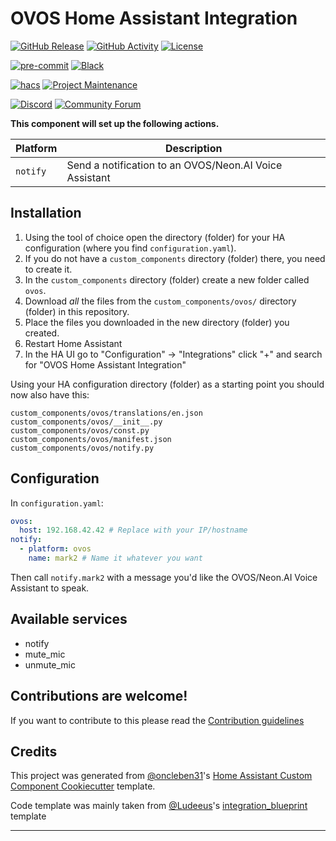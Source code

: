 # OVOS Home Assistant Integration

[![GitHub Release][releases-shield]][releases]
[![GitHub Activity][commits-shield]][commits]
[![License][license-shield]](LICENSE)

[![pre-commit][pre-commit-shield]][pre-commit]
[![Black][black-shield]][black]

[![hacs][hacsbadge]][hacs]
[![Project Maintenance][maintenance-shield]][user_profile]

[![Discord][discord-shield]][discord]
[![Community Forum][forum-shield]][forum]

**This component will set up the following actions.**

| Platform | Description                                            |
| -------- | ------------------------------------------------------ |
| `notify` | Send a notification to an OVOS/Neon.AI Voice Assistant |

## Installation

1. Using the tool of choice open the directory (folder) for your HA configuration (where you find `configuration.yaml`).
2. If you do not have a `custom_components` directory (folder) there, you need to create it.
3. In the `custom_components` directory (folder) create a new folder called `ovos`.
4. Download _all_ the files from the `custom_components/ovos/` directory (folder) in this repository.
5. Place the files you downloaded in the new directory (folder) you created.
6. Restart Home Assistant
7. In the HA UI go to "Configuration" -> "Integrations" click "+" and search for "OVOS Home Assistant Integration"

Using your HA configuration directory (folder) as a starting point you should now also have this:

```text
custom_components/ovos/translations/en.json
custom_components/ovos/__init__.py
custom_components/ovos/const.py
custom_components/ovos/manifest.json
custom_components/ovos/notify.py
```

## Configuration

In `configuration.yaml`:

```yaml
ovos:
  host: 192.168.42.42 # Replace with your IP/hostname
notify:
  - platform: ovos
    name: mark2 # Name it whatever you want
```

Then call `notify.mark2` with a message you'd like the OVOS/Neon.AI Voice Assistant to speak.

## Available services

- notify
- mute_mic
- unmute_mic

## Contributions are welcome!

If you want to contribute to this please read the [Contribution guidelines](CONTRIBUTING.md)

## Credits

This project was generated from [@oncleben31](https://github.com/oncleben31)'s [Home Assistant Custom Component Cookiecutter](https://github.com/oncleben31/cookiecutter-homeassistant-custom-component) template.

Code template was mainly taken from [@Ludeeus](https://github.com/ludeeus)'s [integration_blueprint][integration_blueprint] template

---

[integration_blueprint]: https://github.com/custom-components/integration_blueprint
[black]: https://github.com/psf/black
[black-shield]: https://img.shields.io/badge/code%20style-black-000000.svg?style=for-the-badge
[commits-shield]: https://img.shields.io/github/commit-activity/y/mikejgray/ovos-home-assistant-integration.svg?style=for-the-badge
[commits]: https://github.com/mikejgray/ovos-home-assistant-integration/commits/main
[hacs]: https://hacs.xyz
[hacsbadge]: https://img.shields.io/badge/HACS-Custom-orange.svg?style=for-the-badge
[discord]: https://discord.gg/Qa5fW2R
[discord-shield]: https://img.shields.io/discord/330944238910963714.svg?style=for-the-badge
[forum-shield]: https://img.shields.io/badge/community-forum-brightgreen.svg?style=for-the-badge
[forum]: https://community.home-assistant.io/
[license-shield]: https://img.shields.io/github/license/mikejgray/ovos-home-assistant-integration.svg?style=for-the-badge
[maintenance-shield]: https://img.shields.io/badge/maintainer-%40mikejgray-blue.svg?style=for-the-badge
[pre-commit]: https://github.com/pre-commit/pre-commit
[pre-commit-shield]: https://img.shields.io/badge/pre--commit-enabled-brightgreen?style=for-the-badge
[releases-shield]: https://img.shields.io/github/release/mikejgray/ovos-home-assistant-integration.svg?style=for-the-badge
[releases]: https://github.com/mikejgray/ovos-home-assistant-integration/releases
[user_profile]: https://github.com/mikejgray
